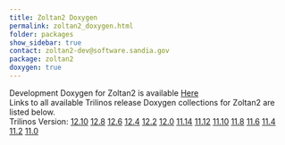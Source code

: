 ```yaml
---
title: Zoltan2 Doxygen
permalink: zoltan2_doxygen.html
folder: packages
show_sidebar: true
contact: zoltan2-dev@software.sandia.gov
package: zoltan2
doxygen: true
---
```


Development Doxygen for Zoltan2 is available [Here](http://trilinos.org/docs/dev/packages/zoltan2/doc/html/index.html)  
Links to all available Trilinos release Doxygen collections for Zoltan2 are listed below.  
Trilinos Version: [12.10](http://trilinos.org/docs/r12.10/packages/zoltan2/doc/html/index.html) [12.8](http://trilinos.org/docs/r12.8/packages/zoltan2/doc/html/index.html) [12.6](http://trilinos.org/docs/r12.6/packages/zoltan2/doc/html/index.html) [12.4](http://trilinos.org/docs/r12.4/packages/zoltan2/doc/html/index.html) [12.2](http://trilinos.org/docs/r12.2/packages/zoltan2/doc/html/index.html) [12.0](http://trilinos.org/docs/r12.0/packages/zoltan2/doc/html/index.html) [11.14](http://trilinos.org/docs/r11.14/packages/zoltan2/doc/html/index.html) [11.12](http://trilinos.org/docs/r11.12/packages/zoltan2/doc/html/index.html) [11.10](http://trilinos.org/docs/r11.10/packages/zoltan2/doc/html/index.html) [11.8](http://trilinos.org/docs/r11.8/packages/zoltan2/doc/html/index.html) [11.6](http://trilinos.org/docs/r11.6/packages/zoltan2/doc/html/index.html) [11.4](http://trilinos.org/docs/r11.4/packages/zoltan2/doc/html/index.html) [11.2](http://trilinos.org/docs/r11.2/packages/zoltan2/doc/html/index.html) [11.0](http://trilinos.org/docs/r11.0/packages/zoltan2/doc/html/index.html)

